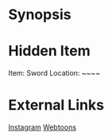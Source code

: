 # Synopsis


# Hidden Item
Item: Sword
Location: ~~~~

# External Links
[Instagram](https://www.instagram.com/p/B8exPdDjrVC/)
[Webtoons]()